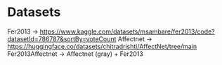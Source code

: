 # Datasets
Fer2013 -> https://www.kaggle.com/datasets/msambare/fer2013/code?datasetId=786787&sortBy=voteCount
Affectnet -> https://huggingface.co/datasets/chitradrishti/AffectNet/tree/main
Fer2013Affectnet -> Affectnet (gray) + Fer2013